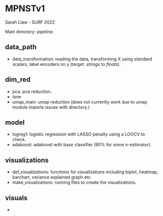 # MPNSTv1
Sarah Liaw - SURF 2022

Main directory: pipeline.

data_path
- 
- data_transformation: reading the data, transforming X using standard scalars, label
encoders on y (target: *strings* to *floats*).

dim_red
- 
- pca: pca reduction.
- tsne
- umap_main: umap reduction (does not currently work due to umap module imports issues with directory.)

model
- 
- logreg1: logistic regression with LASSO penalty using a LOOCV to check.
- adaboost: adaboost with base classifier (80% for some n-estimator).

visualizations
- 
- def_visualizations: functions for visualizations including biplot, heatmap, barchart, variance explained graph etc.
- make_visualizations: running files to create the visualizations.

visuals
- 
- 